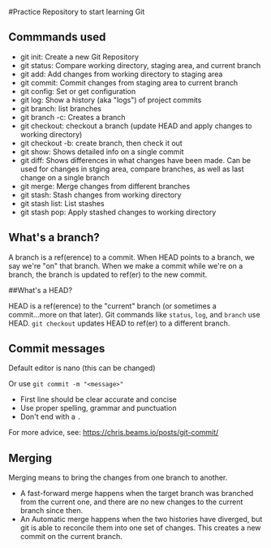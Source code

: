 #Practice Repository to start learning Git


## Commmands used

- git init: Create a new Git Repository
- git status: Compare working directory, staging area, and current branch
- git add: Add changes from working directory to staging area
- git commit: Commit changes from staging area to current branch
- git config: Set or get configuration
- git log: Show a history (aka "logs") of project commits
- git branch: list branches
- git branch -c: Creates a branch
- git checkout: checkout a branch (update HEAD and apply changes to working directory)
- git checkout -b: create branch, then check it out
- git show: Shows detailed info on a single commit
- git diff: Shows differences in what changes have been made. Can be used for changes in stging area, compare branches, as well as last change on a single branch
- git merge: Merge changes from different branches
- git stash: Stash changes from working directory
- git stash list: List stashes
- git stash pop: Apply stashed changes to working directory

## What's a branch?

A branch is a ref(erence) to a commit. When HEAD points to a branch, we say we're "on" that branch. When we make a commit while we're on a branch, the branch is updated to ref(er) to the new commit.

##What's a HEAD?

HEAD is a ref(erence) to the "current" branch (or sometimes a commit...more on that later). Git commands like `status`, `log`, and `branch` use HEAD. `git checkout` updates HEAD to ref(er) to a different branch.

## Commit messages


Default editor is nano (this can be changed)

Or use `git commit -m "<message>"`

- First line should be clear accurate and concise
- Use proper spelling, grammar and punctuation
- Don't end with a `.`

For more advice, see: https://chris.beams.io/posts/git-commit/

## Merging

Merging means to bring the changes from one branch to another.

- A fast-forward merge happens when the target branch was branched from the current one, and there are no new changes to the current branch since then.
- An Automatic merge happens when the two histories have diverged, but git is able to reconcile them into one set of changes. This creates a new commit on the current branch.
